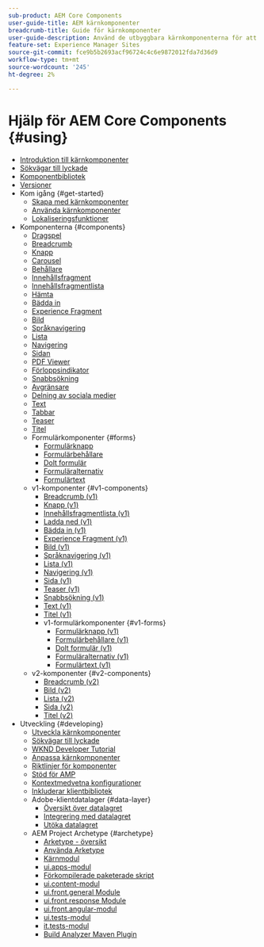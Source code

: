 ```yaml
---
sub-product: AEM Core Components
user-guide-title: AEM kärnkomponenter
breadcrumb-title: Guide för kärnkomponenter
user-guide-description: Använd de utbyggbara kärnkomponenterna för att låta skribenterna enkelt skapa innehåll.
feature-set: Experience Manager Sites
source-git-commit: fce9b5b2693acf96724c4c6e9872012fda7d36d9
workflow-type: tm+mt
source-wordcount: '245'
ht-degree: 2%

---
```



# Hjälp för AEM Core Components {#using}

+ [Introduktion till kärnkomponenter](introduction.md)
+ [Sökvägar till lyckade](developing/success.md)
+ [Komponentbibliotek](https://adobe.com/go/aem_cmp_library)
+ [Versioner](versions.md)
+ Kom igång {#get-started}
   + [Skapa med kärnkomponenter](get-started/authoring.md)
   + [Använda kärnkomponenter](get-started/using.md)
   + [Lokaliseringsfunktioner](get-started/localization.md)
+ Komponenterna {#components}
   + [Dragspel](components/accordion.md)
   + [Breadcrumb](components/breadcrumb.md)
   + [Knapp](components/button.md)
   + [Carousel](components/carousel.md)
   + [Behållare](components/container.md)
   + [Innehållsfragment](components/content-fragment-component.md)
   + [Innehållsfragmentlista](components/content-fragment-list.md)
   + [Hämta](components/download.md)
   + [Bädda in](components/embed.md)
   + [Experience Fragment](components/experience-fragment.md)
   + [Bild](components/image.md)
   + [Språknavigering](components/language-navigation.md)
   + [Lista](components/list.md)
   + [Navigering](components/navigation.md)
   + [Sidan](components/page.md)
   + [PDF Viewer](components/pdf-viewer.md)
   + [Förloppsindikator](components/progress-bar.md)
   + [Snabbsökning](components/quick-search.md)
   + [Avgränsare](components/separator.md)
   + [Delning av sociala medier](components/sharing.md)
   + [Text](components/text.md)
   + [Tabbar](components/tabs.md)
   + [Teaser](components/teaser.md)
   + [Titel](components/title.md)
   + Formulärkomponenter {#forms}
      + [Formulärknapp](components/forms/form-button.md)
      + [Formulärbehållare](components/forms/form-container.md)
      + [Dolt formulär](components/forms/form-hidden.md)
      + [Formuläralternativ](components/forms/form-options.md)
      + [Formulärtext](components/forms/form-text.md)
   + v1-komponenter {#v1-components}
      + [Breadcrumb (v1)](components/v1/breadcrumb-v1.md)
      + [Knapp (v1)](components/v1/button.md)
      + [Innehållsfragmentlista (v1)](components/v1/content-fragment-list.md)
      + [Ladda ned (v1)](components/v1/download.md)
      + [Bädda in (v1)](components/v1/embed.md)
      + [Experience Fragment (v1)](components/v1/experience-fragment.md)
      + [Bild (v1)](components/v1/image-v1.md)
      + [Språknavigering (v1)](components/v1/language-navigation.md)
      + [Lista (v1)](components/v1/list-v1.md)
      + [Navigering (v1)](components/v1/navigation.md)
      + [Sida (v1)](components/v1/page-v1.md)
      + [Teaser (v1)](components/v1/teaser.md)
      + [Snabbsökning (v1)](components/v1/quick-search.md)
      + [Text (v1)](components/v1/text-v1.md)
      + [Titel (v1)](components/v1/title-v1.md)
      + v1-formulärkomponenter {#v1-forms}
         + [Formulärknapp (v1)](components/v1/form-button-v1.md)
         + [Formulärbehållare (v1)](components/v1/form-container-v1.md)
         + [Dolt formulär (v1)](components/v1/form-hidden-v1.md)
         + [Formuläralternativ (v1)](components/v1/form-options-v1.md)
         + [Formulärtext (v1)](components/v1/form-text-v1.md)
   + v2-komponenter {#v2-components}
      + [Breadcrumb (v2)](components/v2/breadcrumb.md)
      + [Bild (v2)](components/v2/image.md)
      + [Lista (v2)](components/v2/list.md)
      + [Sida (v2)](components/v2/page.md)
      + [Titel (v2)](components/v2/title.md)
+ Utveckling {#developing}
   + [Utveckla kärnkomponenter](developing/overview.md)
   + [Sökvägar till lyckade](https://experienceleague.adobe.com/docs/experience-manager-core-components/using/success.html)
   + [WKND Developer Tutorial](https://experienceleague.adobe.com/docs/experience-manager-learn/getting-started-wknd-tutorial-develop/overview.html)
   + [Anpassa kärnkomponenter](developing/customizing.md)
   + [Riktlinjer för komponenter](developing/guidelines.md)
   + [Stöd för AMP](developing/amp.md)
   + [Kontextmedvetna konfigurationer](developing/context-aware-configs.md)
   + [Inkluderar klientbibliotek](developing/including-clientlibs.md)
   + Adobe-klientdatalager {#data-layer}
      + [Översikt över datalagret](developing/data-layer/overview.md)
      + [Integrering med datalagret](developing/data-layer/integrations.md)
      + [Utöka datalagret](developing/data-layer/extending.md)
   + AEM Project Archetype {#archetype}
      + [Arketype - översikt](developing/archetype/overview.md)
      + [Använda Arketype](developing/archetype/using.md)
      + [Kärnmodul](developing/archetype/core.md)
      + [ui.apps-modul](developing/archetype/uiapps.md)
      + [Förkompilerade paketerade skript](developing/archetype/precompiled-bundled-scripts.md)
      + [ui.content-modul](developing/archetype/uicontent.md)
      + [ui.front.general Module](developing/archetype/uifrontend.md)
      + [ui.front.response Module](developing/archetype/uifrontend-react.md)
      + [ui.front.angular-modul](developing/archetype/uifrontend-angular.md)
      + [ui.tests-modul](developing/archetype/uitests.md)
      + [it.tests-modul](developing/archetype/ittests.md)
      + [Build Analyzer Maven Plugin](developing/archetype/build-analyzer-maven-plugin.md)
